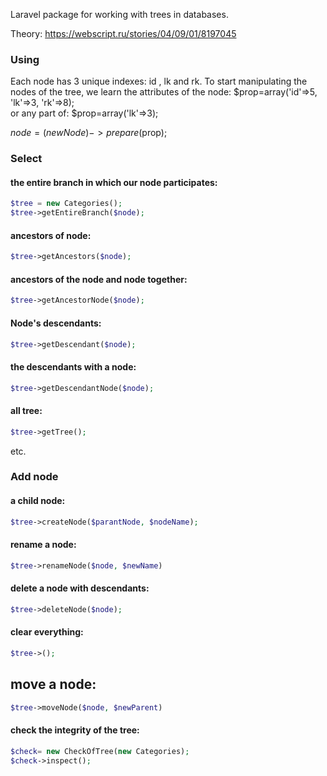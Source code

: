 Laravel package for working with trees in databases.

Theory: https://webscript.ru/stories/04/09/01/8197045

### Using

Each node has 3 unique indexes: id , lk and rk.
To start manipulating the nodes of the tree, we learn 
the attributes of the node:
$prop=array('id'=>5, 'lk'=>3, 'rk'=>8);  
or any part of: 
$prop=array('lk'=>3);

$node=(new Node)->prepare($prop);

### Select
#### the entire branch in which our node participates:
```php
$tree = new Categories();
$tree->getEntireBranch($node);
```
#### ancestors of node:
```php
$tree->getAncestors($node);
```
#### ancestors of the node and node together:
```php
$tree->getAncestorNode($node);
```
#### Node's descendants:
```php
$tree->getDescendant($node);
```
#### the descendants with a node:
```php
$tree->getDescendantNode($node);
```
#### all tree:
```php
$tree->getTree();
```
etc.
### Add node
#### a child node:
```php
$tree->createNode($parantNode, $nodeName);
```
#### rename a node:
```php
$tree->renameNode($node, $newName)
```
#### delete a node with descendants:
```php
$tree->deleteNode($node);
```
#### clear everything:
```php
$tree->();
```
## move a node:
```php
$tree->moveNode($node, $newParent)
```
#### check the integrity of the tree:
```php
$check= new CheckOfTree(new Categories);
$check->inspect();
```
